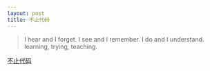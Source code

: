 ```yaml
---
layout: post
title: 不止代码 
---
```



> I hear and I forget. I see and I remember. I do and I understand.   
> learning, trying, teaching.


[不止代码](https://102.alibaba.com/downloadFile.do?file=1530517140411/Codelife.pdf)